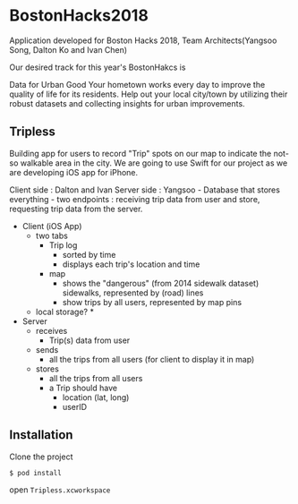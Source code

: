 # BostonHacks2018
Application developed for Boston Hacks 2018, Team Architects(Yangsoo Song, Dalton Ko and Ivan Chen)

Our desired track for this year's BostonHakcs is

Data for Urban Good
Your hometown works every day to improve the quality of life for its residents. Help out your local city/town by utilizing their robust datasets and collecting insights for urban improvements.

## Tripless
Building app for users to record "Trip" spots on our map to indicate the not-so walkable area in the city.
We are going to use Swift for our project as we are developing iOS app for iPhone.

Client side : Dalton and Ivan
Server side : Yangsoo - Database that stores everything
                      - two endpoints : receiving trip data from user and store, requesting trip data from the server.

* Client (iOS App)
    * two tabs
        * Trip log
            * sorted by time
            * displays each trip's location and time
        * map
            * shows the "dangerous" (from 2014 sidewalk dataset) sidewalks, represented by (road) lines
            * show trips by all users, represented by map pins
    * local storage?
        * 
* Server
    * receives
        * Trip(s) data from user
    * sends
        * all the trips from all users (for client to display it in map)
    * stores
        * all the trips from all users
        * a Trip should have
            * location (lat, long)
            * userID
            
## Installation
Clone the project
```bash
$ pod install
```
open `Tripless.xcworkspace`
